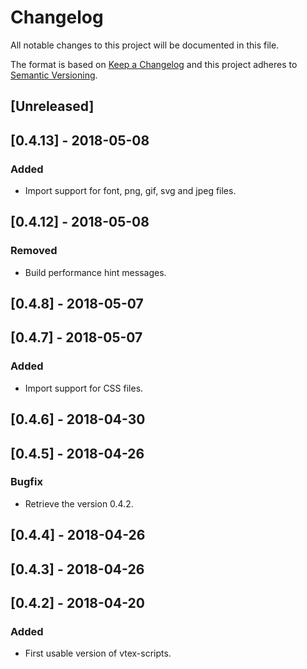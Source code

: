 # Changelog

All notable changes to this project will be documented in this file.

The format is based on [Keep a Changelog](http://keepachangelog.com/en/1.0.0/)
and this project adheres to [Semantic Versioning](http://semver.org/spec/v2.0.0.html).

## [Unreleased]

## [0.4.13] - 2018-05-08

### Added

* Import support for font, png, gif, svg and jpeg files.

## [0.4.12] - 2018-05-08

### Removed

* Build performance hint messages.

## [0.4.8] - 2018-05-07

## [0.4.7] - 2018-05-07

### Added

* Import support for CSS files.

## [0.4.6] - 2018-04-30

## [0.4.5] - 2018-04-26

### Bugfix

* Retrieve the version 0.4.2.

## [0.4.4] - 2018-04-26

## [0.4.3] - 2018-04-26

## [0.4.2] - 2018-04-20

### Added

* First usable version of vtex-scripts.
